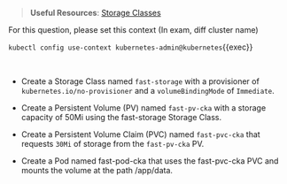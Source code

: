 
> <strong>Useful Resources</strong>: [Storage Classes](https://kubernetes.io/docs/concepts/storage/storage-classes/)

For this question, please set this context (In exam, diff cluster name)

`kubectl config use-context kubernetes-admin@kubernetes`{{exec}}

<br>

* Create a Storage Class named `fast-storage` with a provisioner of `kubernetes.io/no-provisioner` and a `volumeBindingMode` of `Immediate`.

* Create a Persistent Volume (PV) named `fast-pv-cka` with a storage capacity of 50Mi using the fast-storage Storage Class.

* Create a Persistent Volume Claim (PVC) named `fast-pvc-cka` that requests `30Mi` of storage from the `fast-pv-cka` PV.

* Create a Pod named fast-pod-cka that uses the fast-pvc-cka PVC and mounts the volume at the path /app/data.